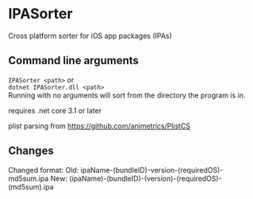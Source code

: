 # IPASorter  
Cross platform sorter for iOS app packages (IPAs)  

## Command line arguments  
`IPASorter <path>` or  
`dotnet IPASorter.dll <path>`  
Running with no arguments will sort from the directory the program is in.  
  
requires .net core 3.1 or later  
  
plist parsing from https://github.com/animetrics/PlistCS  

## Changes
Changed format:
Old: ipaName-(bundleID)-version-(requiredOS)-md5sum.ipa
New: (ipaName)-(bundleID)-(version)-(requiredOS)-(md5sum).ipa
